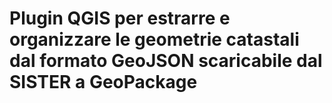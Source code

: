 # Plugin QGIS per estrarre e organizzare le geometrie catastali dal formato GeoJSON scaricabile dal SISTER a GeoPackage
